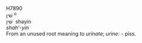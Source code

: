 <body>
  <p>H7890<br>  שׁין <sup> o</sup><br> שַׁיִן  ‎  shayin  <br><i>shah‘-yin </i><br>From an unused root meaning to <i>urinate</i>; <i>urine: - </i>piss.<br></p>
 </body>